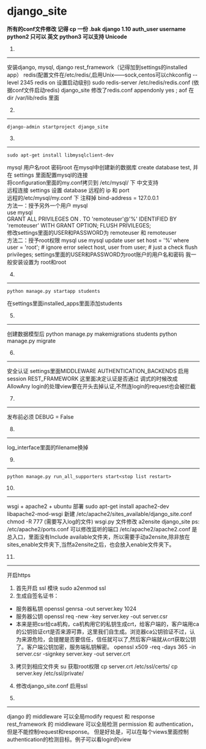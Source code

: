 django_site
=======================================================

****所有的conf文件修改 记得 cp 一份 .bak**** 
****django 1.10 auth_user username python2 只可以 英文  python3 可以支持 Unicode****

1.
----------------------------------------------------------
安装django, mysql, django rest_framework（记得加到settings的installed app）
redis(配置文件在/etc/redis/,启用Unix——sock,centos可以chkconfig --level 2345 redis on 设置启动级别)
sudo redis-server /etc/redis/redis.conf (依据conf文件启动redis)
django_site 修改了redis.conf appendonly yes ; aof 在 dir /var/lib/redis 里面

2.
-------------------------------------------------------------
    django-admin startproject django_site

3.
------------------------------------------------------------------------------------
    sudo apt-get install libmysqlclient-dev
mysql 用户名root  密码root
在mysql中创建新的数据库  create database test, 并在 settings 里面配置mysql的连接   
将configuration里面的my.conf拷贝到 /etc/mysql/ 下 中文支持   
远程连接 settings 设置 database 远程的 ip 和 port   
远程的/etc/mysql/my.conf 下 注释掉 bind-address = 127.0.0.1   
方法一：授予另外一个用户
    mysql  
    use mysql   
    GRANT ALL PRIVILEGES ON *.* TO 'remoteuser'@'%' IDENTIFIED BY 'remoteuser' WITH GRANT OPTION;
    FLUSH   PRIVILEGES;   
修改settings里面的USER和PASSWORD为 remoteuser 和 remoteuser   
方法二：授予root权限
    mysql
    use mysql
    update user set host = '%' where user = 'root';  #  ignore error
    select host, user from user;  #  just a check
    flush privileges;
settings里面的USER和PASSWORD为root账户的用户名和密码 我一般安装设置为 root和root

4.
------------------------------------------------------------------------------------------
    python manage.py startapp students
在settings里面installed_apps里面添加students

5.
-----------------------------------------------------------------------------------
创建数据模型后
    python manage.py makemigrations students
    python manage.py migrate
    
6.
----------------------------------------------------------------------------------
安全认证
settings里面MIDDLEWARE AUTHENTICATION_BACKENDS 启用session
REST_FRAMEWORK 这里面决定认证是否通过  调式的时候改成AllowAny
login的处理view要在开头去掉认证,不然连login的request也会被拦截
    
7.
-----------------------------------------------------------------------------
发布前必须 DEBUG = False 
    
8.
--------------------------------------------------------------------
log_interface里面的filename换掉
    
9.
------------------------------------------------------------------------------
    python manage.py run_all_supporters start<stop list restart>

10.
--------------------------------------------------------------------------------------
wsgi + apache2 + ubuntu 部署
    sudo apt-get install apache2-dev libapache2-mod-wsgi
新建 /etc/apache2/sites_available/django_site.conf
chmod -R 777 (需要写入log的文件)
wsgi.py 文件修改
    a2ensite django_site
ps: /etc/apache2/ports.conf  可以修改监听的端口 /etc/apache2/apache2.conf 是总入口，里面没有Include available文件夹，所以需要手动a2ensite,除非放在sites_enable文件夹下,当然a2ensite之后，也会放入enable文件夹下。

11.
---------------------------------------------------------------------------------------------------------------
开启https
1. 首先开启 ssl 模块  sudo a2enmod ssl
2. 生成自签名证书：   
* 服务器私钥
    openssl genrsa -out server.key 1024
* 服务器公钥
    openssl req -new -key server.key -out server.csr
* 本来是把csr给ca机构，ca机构用它的私钥生成crt，给客户端的，客户端用ca的公钥验证crt是否来源可靠，这里我们自生成。浏览器ca公钥验证不过，认为来源危险，会提醒是否要信任，信任就可以了,然后客户端就从crt获取公钥了。客户端公钥加密，服务端私钥解密。
    openssl x509 -req -days 365 -in server.csr -signkey server.key -out server.crt
3. 拷贝到相应文件夹
    su 获取root权限
    cp server.crt /etc/ssl/certs/
    cp server.key /etc/ssl/private/
4. 修改django_site.conf  启用ssl

12.
----------------------------------------------------------------------------------------------------------------
django 的 middleware 可以全局modify request 和 response   
rest_framework 的 middleware 可以全局检测 permission 和 authentication，但是不能控制request和response。 但是好处是，可以在每个views里面控制authentication的检测目标。例子可以看login的view

